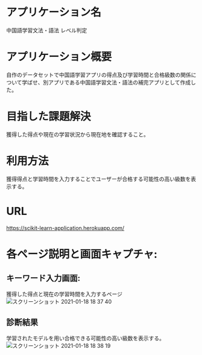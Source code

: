 # アプリケーション名
中国語学習文法・語法 レベル判定

# アプリケーション概要
自作のデータセットで中国語学習アプリの得点及び学習時間と合格級数の関係について学ばせ、別アプリである中国語学習文法・語法の補完アプリとして作成した。

# 目指した課題解決
獲得した得点や現在の学習状況から現在地を確認すること。

# 利用方法
獲得得点と学習時間を入力することでユーザーが合格する可能性の高い級数を表示する。

# URL
 https://scikit-learn-application.herokuapp.com/

# 各ページ説明と画面キャプチャ: 

## キーワード入力画面: 
獲得した得点と現在の学習時間を入力するページ　
![スクリーンショット 2021-01-18 18 37 40](https://user-images.githubusercontent.com/74515647/104898206-a7456a00-59bc-11eb-833d-e5d43d65c7ad.png)

## 診断結果
学習されたモデルを用い合格できる可能性の高い級数を表示する。
![スクリーンショット 2021-01-18 18 38 19](https://user-images.githubusercontent.com/74515647/104898198-a44a7980-59bc-11eb-9673-46be0d924c8d.png)


